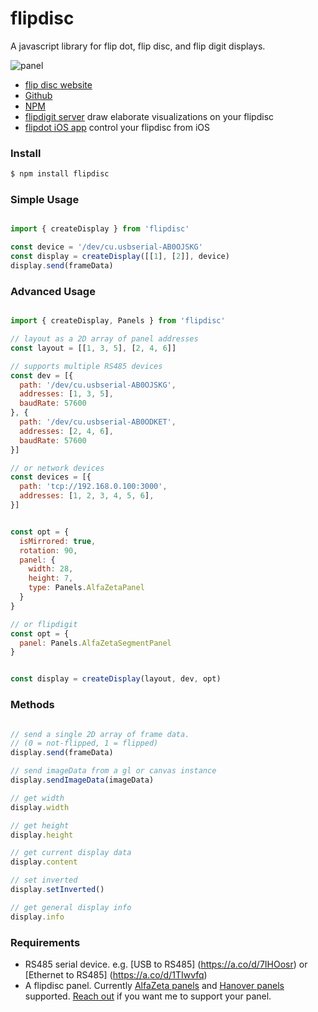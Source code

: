 # flipdisc

A javascript library for flip dot, flip disc, and flip digit displays.

![panel](https://github.com/kelly/flipdisc/assets/36345/d047c0b2-4fda-4fbf-9702-5808e23f5a3f)

- [flip disc website](https://flipdisc.io/)
- [Github](http://www.github.com/kelly/flipdisc)
- [NPM](https://www.npmjs.com/package/flipdisc)
- [flipdigit server](https://github.com/kelly/flipdisc-server) draw elaborate visualizations on your flipdisc
- [flipdot iOS app](https://apps.apple.com/us/app/flipdisc/id6504055618) control your flipdisc from iOS

### Install

```bash
$ npm install flipdisc
```

### Simple Usage

```js

import { createDisplay } from 'flipdisc' 

const device = '/dev/cu.usbserial-AB0OJSKG' 
const display = createDisplay([[1], [2]], device)
display.send(frameData)

```

### Advanced Usage 

```js

import { createDisplay, Panels } from 'flipdisc' 

// layout as a 2D array of panel addresses
const layout = [[1, 3, 5], [2, 4, 6]]

// supports multiple RS485 devices
const dev = [{
  path: '/dev/cu.usbserial-AB0OJSKG',
  addresses: [1, 3, 5],
  baudRate: 57600
}, {
  path: '/dev/cu.usbserial-AB0ODKET',
  addresses: [2, 4, 6],
  baudRate: 57600
}]

// or network devices
const devices = [{
  path: 'tcp://192.168.0.100:3000',
  addresses: [1, 2, 3, 4, 5, 6],
}]


const opt = {
  isMirrored: true,
  rotation: 90,
  panel: {
    width: 28,
    height: 7,
    type: Panels.AlfaZetaPanel
  }
}

// or flipdigit
const opt = {
  panel: Panels.AlfaZetaSegmentPanel
}


const display = createDisplay(layout, dev, opt)
```


### Methods

```js

// send a single 2D array of frame data. 
// (0 = not-flipped, 1 = flipped)
display.send(frameData)

// send imageData from a gl or canvas instance
display.sendImageData(imageData)

// get width
display.width

// get height
display.height

// get current display data
display.content

// set inverted
display.setInverted()

// get general display info
display.info


```

### Requirements

- RS485 serial device. e.g. [USB to RS485] (https://a.co/d/7IHOosr) or [Ethernet to RS485] (https://a.co/d/1TIwvfq)
- A flipdisc panel. Currently [AlfaZeta panels](https://flipdots.com/en/home/) and [Hanover panels](https://www.hanoverdisplays.com/) supported. [Reach out](http://x.com/korevec) if you want me to support your panel.


